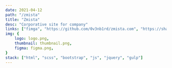 ```yaml
---
date: 2021-04-12
path: "/zmista"
title: "Zmista"
desc: "Corporative site for company"
links: ["fimga", "https://github.com/0v3nb1rd/zmista.com", "https://shatsk.com/add-property"]
img: {
	logo: logo.png,
	thumbnail: thumbnail.png,
	figma: figma.png,
}
stack: ["html", "scss", "bootstrap", "js", "jquery", "gulp"]
---
```

